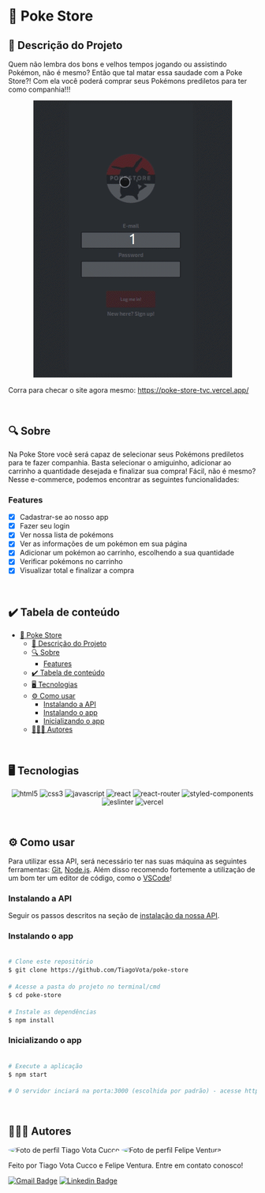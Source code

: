 # 🐉 Poke Store
## 🚀 Descrição do Projeto
Quem não lembra dos bons e velhos tempos jogando ou assistindo Pokémon, não é mesmo? Então que tal matar essa saudade com a Poke Store?! Com ela você poderá comprar seus Pokémons prediletos para ter como companhia!!!

<p align="center">
	<img alt='Poke Store usage GIF' src="/public/assets/poke-store-usage.gif" />
</p>

Corra para checar o site agora mesmo: https://poke-store-tvc.vercel.app/

<br/>


## 🔍 Sobre
Na Poke Store você será capaz de selecionar seus Pokémons prediletos para te fazer companhia. Basta selecionar o amiguinho, adicionar ao carrinho a quantidade desejada e finalizar sua compra! Fácil, não é mesmo? Nesse e-commerce, podemos encontrar as seguintes funcionalidades:

### Features
- [x] Cadastrar-se ao nosso app
- [x] Fazer seu login
- [x] Ver nossa lista de pokémons 
- [x] Ver as informações de um pokémon em sua página
- [x] Adicionar um pokémon ao carrinho, escolhendo a sua quantidade
- [x] Verificar pokémons no carrinho
- [x] Visualizar total e finalizar a compra

<br/>


## ✔️ Tabela de conteúdo
<!--ts-->
- [🐉 Poke Store](#-poke-store)
	- [🚀 Descrição do Projeto](#-descrição-do-projeto)
	- [🔍 Sobre](#-sobre)
		- [Features](#features)
	- [✔️ Tabela de conteúdo](#️-tabela-de-conteúdo)
	- [🖥 Tecnologias](#-tecnologias)
	- [⚙️ Como usar](#️-como-usar)
		- [Instalando a API](#instalando-a-api)
		- [Instalando o app](#instalando-o-app)
		- [Inicializando o app](#inicializando-o-app)
	- [👨🏼‍💻 Autores](#-autores)
<!--te-->

<br/>


## 🖥 Tecnologias
<p align="center">
	<img alt="html5" src="https://img.shields.io/badge/HTML5-E34F26?style=for-the-badge&logo=html5&logoColor=white" />
	<img alt="css3" src="https://img.shields.io/badge/CSS3-1572B6?style=for-the-badge&logo=css3&logoColor=white" />
	<img alt="javascript" src="https://img.shields.io/badge/JavaScript-F7DF1E?style=for-the-badge&logo=javascript&logoColor=black" />
  <img alt="react" src="https://img.shields.io/badge/React-20232A?style=for-the-badge&logo=react&logoColor=61DAFB"/>
  <img alt="react-router" src="https://img.shields.io/badge/React_Router-CA4245?style=for-the-badge&logo=react-router&logoColor=white"/>
  <img alt="styled-components" src="https://img.shields.io/badge/styled--components-DB7093?style=for-the-badge&logo=styled-components&logoColor=white"/>
  <img alt="eslinter" src="https://img.shields.io/badge/eslint-3A33D1?style=for-the-badge&logo=eslint&logoColor=white"/>
	<img alt="vercel" src="https://img.shields.io/badge/Vercel-000000?style=for-the-badge&logo=vercel&logoColor=white" />
</p>

<br/>


## ⚙️ Como usar

Para utilizar essa API, será necessário ter nas suas máquina as seguintes ferramentas:
[Git](https://git-scm.com), [Node.js](https://nodejs.org/en/). 
Além disso recomendo fortemente a utilização de um bom ter um editor de código, como o [VSCode](https://code.visualstudio.com/)!


### Instalando a API
Seguir os passos descritos na seção de [instalação da nossa API](https://github.com/TiagoVota/poke-store-api/blob/main/README.md).

### Instalando o app
```bash

# Clone este repositório
$ git clone https://github.com/TiagoVota/poke-store

# Acesse a pasta do projeto no terminal/cmd
$ cd poke-store

# Instale as dependências
$ npm install

```

### Inicializando o app
```bash

# Execute a aplicação
$ npm start

# O servidor inciará na porta:3000 (escolhida por padrão) - acesse http://localhost:3000 

```

<br/>


## 👨🏼‍💻 Autores

<img style="border-radius: 50%;" src="https://avatars.githubusercontent.com/u/56308226?v=4" width="100px;" alt="Foto de perfil Tiago Vota Cucco"/>
<img style="border-radius: 50%;" src="https://avatars.githubusercontent.com/u/78576546?v=4" width="100px;" alt="Foto de perfil Felipe Ventura"/>

Feito por Tiago Vota Cucco e Felipe Ventura. Entre em contato conosco!

[![Gmail Badge](https://img.shields.io/badge/-tiagovotacucco@gmail.com-c14438?style=flat&logo=Gmail&logoColor=white&link=mailto:tiagovotacucco@gmail.com)](mailto:tiagovotacucco@gmail.com)
[![Linkedin Badge](https://img.shields.io/badge/-Tiago-Vota?style=flat&logo=Linkedin&logoColor=white&color=blue&link=https://www.linkedin.com/in/tiago-vota-cucco-394916204)](https://www.linkedin.com/in/tiago-vota-cucco-394916204) 

<br/><br/>
